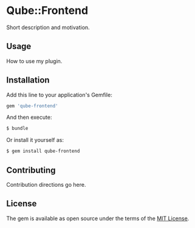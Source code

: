 # Qube::Frontend
Short description and motivation.

## Usage
How to use my plugin.

## Installation
Add this line to your application's Gemfile:

```ruby
gem 'qube-frontend'
```

And then execute:
```bash
$ bundle
```

Or install it yourself as:
```bash
$ gem install qube-frontend
```

## Contributing
Contribution directions go here.

## License
The gem is available as open source under the terms of the [MIT License](http://opensource.org/licenses/MIT).

